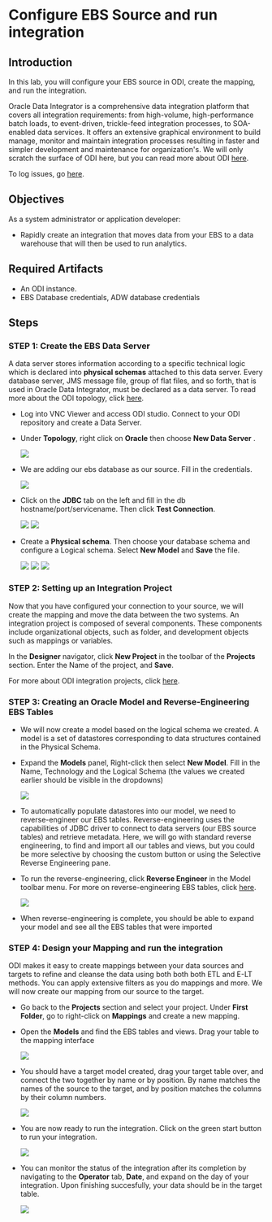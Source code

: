 # Configure EBS Source and run integration

## Introduction

In this lab, you will configure your EBS source in ODI, create the mapping, and run the integration.

Oracle Data Integrator is a comprehensive data integration platform that covers all integration requirements: from high-volume, high-performance batch loads, to event-driven, trickle-feed integration processes, to SOA-enabled data services. It offers an extensive graphical environment to build manage, monitor and maintain integration processes resulting in faster and simpler development and maintenance for organization's. We will only scratch the surface of ODI here, but you can read more about ODI [here](https://docs.oracle.com/cd/E17904_01/integrate.1111/e12641/overview.htm#ODIGS111).

<!---To log issues and view the Lab Guide source, go to the [github oracle](https://github.com/oracle/learning-library/issues/new) repository.-->

To log issues, go [here]().

## Objectives

As a system administrator or application developer:

- Rapidly create an integration that moves data from your EBS to a data warehouse that will then be used to run analytics.

## Required Artifacts

- An ODI instance.
- EBS Database credentials, ADW database credentials

## Steps

### STEP 1: Create the EBS Data Server

A data server stores information according to a specific technical logic which is declared into **physical schemas** attached to this data server. Every database server, JMS message file, group of flat files, and so forth, that is used in Oracle Data Integrator, must be declared as a data server. To read more about the ODI topology, click [here](https://docs.oracle.com/middleware/1212/odi/ODIDG/setup_topology.htm#ODIDG171).

-  Log into VNC Viewer and access ODI studio. Connect to your ODI repository and create a Data Server.

-  Under **Topology**, right click on **Oracle** then choose **New Data Server** .

    ![](./images/Lab200/newdataserver.png " ")

- We are adding our ebs database as our source. Fill in the credentials.

    ![](./images/Lab200/ebssource.png " ")

- Click on the **JDBC** tab on the left and fill in the db hostname/port/servicename. Then click **Test Connection**.

    ![](./images/Lab200/ebsdbconn.png " ")
    ![](./images/Lab200/testconnection.png " ")

- Create a **Physical schema**. Then choose your database schema and configure a Logical schema. Select **New Model** and **Save** the file.

    ![](./images/Lab200/physicalschema.png " ")
    ![](./images/Lab200/physicalschema2.png " ")
    ![](./images/Lab200/logicalschema.png " ")


### STEP 2: Setting up an Integration Project

Now that you have configured your connection to your source, we will create the mapping and move the data between the two systems. An integration project is composed of several components. These components include organizational objects, such as folder, and development objects such as mappings or variables.

In the **Designer** navigator, click **New Project** in the toolbar of the **Projects** section. Enter the Name of the project, and **Save**.

For more about ODI integration projects, click [here](https://docs.oracle.com/middleware/1212/odi/ODIDG/projects.htm#ODIDG311).


### STEP 3: Creating an Oracle Model and Reverse-Engineering EBS Tables

- We will now create a model based on the logical schema we created. A model is a set of datastores corresponding to data structures contained in the Physical Schema.

- Expand the **Models** panel, Right-click then select **New Model**. Fill in the Name, Technology and the Logical Schema (the values we created earlier should be visible in the dropdowns)

    ![](./images/Lab200/createmodel.png " ")

- To automatically populate datastores into our model, we need to reverse-engineer our EBS tables. Reverse-engineering uses the capabilities of JDBC driver to connect to data servers (our EBS source tables) and retrieve metadata. Here, we will go with standard reverse engineering, to find and import all our tables and views, but you could be more selective by choosing the custom button or using the Selective Reverse Engineering pane.
- To run the reverse-engineering, click **Reverse Engineer** in the Model toolbar menu.
For more on reverse-engineering EBS tables, click [here](https://docs.oracle.com/middleware/1212/odi/ODIAA/oracle_ebiz_suite.htm#ODIAA556).

    ![](./images/Lab200/reverseeng.png " ")

- When reverse-engineering is complete, you should be able to expand your model and see all the EBS tables that were imported


### STEP 4: Design your Mapping and run the integration

ODI makes it easy to create mappings between your data sources and targets to refine and cleanse the data using both both both ETL and E-LT methods. You can apply extensive filters as you do mappings and more.
We will now create our mapping from our source to the target.

- Go back to the **Projects** section and select your project. Under **First Folder**, go to right-click on **Mappings** and create a new mapping.
- Open the **Models** and find the EBS tables and views. Drag your table to the mapping interface
    
    ![](./images/Lab200/mappings1.png " ")

- You should have a target model created, drag your target table over, and connect the two together by name or by position. By name matches the names of the source to the target, and by position matches the columns by their column numbers.

    ![](./images/Lab200/mappings2.png " ")

- You are now ready to run the integration. Click on the green start button to run your integration.

    ![](./images/Lab200/run.png " ")

- You can monitor the status of the integration after its completion by navigating to the **Operator** tab, **Date**, and expand on the day of your integration. Upon finishing succesfully, your data should be in the target table.

    ![](./images/Lab200/monitor.png " ")

